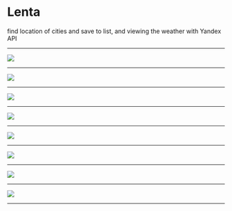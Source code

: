 # Lenta

find location of cities and save to list, and viewing the weather with Yandex API
***
![](https://monsterok.ru/readme/weather1.jpg)  
***
![](https://monsterok.ru/readme/weather2.jpg)  
***
![](https://monsterok.ru/readme/weather3.jpg)  
***
![](https://monsterok.ru/readme/weather4.jpg)  
***
![](https://monsterok.ru/readme/weather5.jpg)  
***
![](https://monsterok.ru/readme/weather6.jpg)  
***
![](https://monsterok.ru/readme/weather7.jpg)  
***
![](https://monsterok.ru/readme/weather8.jpg)  
***

